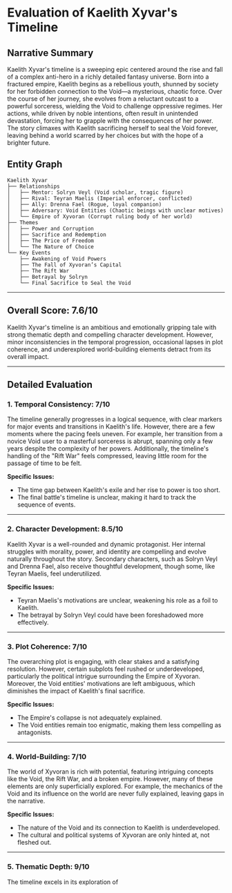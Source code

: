 # Evaluation of Kaelith Xyvar's Timeline

## Narrative Summary
Kaelith Xyvar's timeline is a sweeping epic centered around the rise and fall of a complex anti-hero in a richly detailed fantasy universe. Born into a fractured empire, Kaelith begins as a rebellious youth, shunned by society for her forbidden connection to the Void—a mysterious, chaotic force. Over the course of her journey, she evolves from a reluctant outcast to a powerful sorceress, wielding the Void to challenge oppressive regimes. Her actions, while driven by noble intentions, often result in unintended devastation, forcing her to grapple with the consequences of her power. The story climaxes with Kaelith sacrificing herself to seal the Void forever, leaving behind a world scarred by her choices but with the hope of a brighter future.

## Entity Graph
```
Kaelith Xyvar
├── Relationships
│   ├── Mentor: Solryn Veyl (Void scholar, tragic figure)
│   ├── Rival: Teyran Maelis (Imperial enforcer, conflicted)
│   ├── Ally: Drenna Fael (Rogue, loyal companion)
│   ├── Adversary: Void Entities (Chaotic beings with unclear motives)
│   └── Empire of Xyvoran (Corrupt ruling body of her world)
├── Themes
│   ├── Power and Corruption
│   ├── Sacrifice and Redemption
│   ├── The Price of Freedom
│   └── The Nature of Choice
└── Key Events
    ├── Awakening of Void Powers
    ├── The Fall of Xyvoran’s Capital
    ├── The Rift War
    ├── Betrayal by Solryn
    └── Final Sacrifice to Seal the Void
```

---

## Overall Score: **7.6/10**

Kaelith Xyvar's timeline is an ambitious and emotionally gripping tale with strong thematic depth and compelling character development. However, minor inconsistencies in the temporal progression, occasional lapses in plot coherence, and underexplored world-building elements detract from its overall impact.

---

## Detailed Evaluation

### 1. Temporal Consistency: **7/10**
The timeline generally progresses in a logical sequence, with clear markers for major events and transitions in Kaelith's life. However, there are a few moments where the pacing feels uneven. For example, her transition from a novice Void user to a masterful sorceress is abrupt, spanning only a few years despite the complexity of her powers. Additionally, the timeline's handling of the "Rift War" feels compressed, leaving little room for the passage of time to be felt.

**Specific Issues:**
- The time gap between Kaelith's exile and her rise to power is too short.
- The final battle's timeline is unclear, making it hard to track the sequence of events.

---

### 2. Character Development: **8.5/10**
Kaelith Xyvar is a well-rounded and dynamic protagonist. Her internal struggles with morality, power, and identity are compelling and evolve naturally throughout the story. Secondary characters, such as Solryn Veyl and Drenna Fael, also receive thoughtful development, though some, like Teyran Maelis, feel underutilized.

**Specific Issues:**
- Teyran Maelis's motivations are unclear, weakening his role as a foil to Kaelith.
- The betrayal by Solryn Veyl could have been foreshadowed more effectively.

---

### 3. Plot Coherence: **7/10**
The overarching plot is engaging, with clear stakes and a satisfying resolution. However, certain subplots feel rushed or underdeveloped, particularly the political intrigue surrounding the Empire of Xyvoran. Moreover, the Void entities' motivations are left ambiguous, which diminishes the impact of Kaelith's final sacrifice.

**Specific Issues:**
- The Empire's collapse is not adequately explained.
- The Void entities remain too enigmatic, making them less compelling as antagonists.

---

### 4. World-Building: **7/10**
The world of Xyvoran is rich with potential, featuring intriguing concepts like the Void, the Rift War, and a broken empire. However, many of these elements are only superficially explored. For example, the mechanics of the Void and its influence on the world are never fully explained, leaving gaps in the narrative.

**Specific Issues:**
- The nature of the Void and its connection to Kaelith is underdeveloped.
- The cultural and political systems of Xyvoran are only hinted at, not fleshed out.

---

### 5. Thematic Depth: **9/10**
The timeline excels in its exploration of